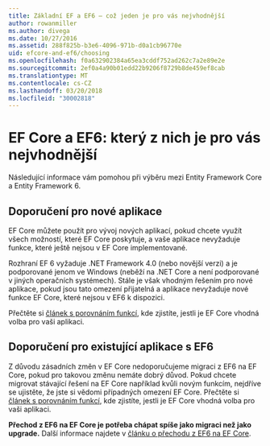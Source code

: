 ```yaml
---
title: Základní EF a EF6 – což jeden je pro vás nejvhodnější
author: rowanmiller
ms.author: divega
ms.date: 10/27/2016
ms.assetid: 288f825b-b3e6-4096-971b-d0a1cb96770e
uid: efcore-and-ef6/choosing
ms.openlocfilehash: f0a632902384a65ea3cddf752ad262c7a2e89e2e
ms.sourcegitcommit: 2ef0a4a90b01edd22b9206f8729b8de459ef8cab
ms.translationtype: MT
ms.contentlocale: cs-CZ
ms.lasthandoff: 03/20/2018
ms.locfileid: "30002818"
---
```

# <a name="ef-core-and-ef6-which-one-is-right-for-you"></a>EF Core a EF6: který z nich je pro vás nejvhodnější

Následující informace vám pomohou při výběru mezi Entity Framework Core a Entity Framework 6.

## <a name="guidance-for-new-applications"></a>Doporučení pro nové aplikace

EF Core můžete použít pro vývoj nových aplikací, pokud chcete využít všech možností, které EF Core poskytuje, a vaše aplikace nevyžaduje funkce, které ještě nejsou v EF Core implementované.

Rozhraní EF 6 vyžaduje .NET Framework 4.0 (nebo novější verzi) a je podporované jenom ve Windows (neběží na .NET Core a není podporované v jiných operačních systémech). Stále je však vhodným řešením pro nové aplikace, pokud jsou tato omezení přijatelná a aplikace nevyžaduje nové funkce EF Core, které nejsou v EF6 k dispozici.

Přečtěte si [článek s porovnáním funkcí](features.md), kde zjistíte, jestli je EF Core vhodná volba pro vaši aplikaci.

## <a name="guidance-for-existing-ef6-applications"></a>Doporučení pro existující aplikace s EF6

Z důvodu zásadních změn v EF Core nedoporučujeme migraci z EF6 na EF Core, pokud pro takovou změnu nemáte dobrý důvod. Pokud chcete migrovat stávající řešení na EF Core například kvůli novým funkcím, nejdříve se ujistěte, že jste si vědomi případných omezení EF Core. Přečtěte si [článek s porovnáním funkcí](features.md), kde zjistíte, jestli je EF Core vhodná volba pro vaši aplikaci.

**Přechod z EF6 na EF Core je potřeba chápat spíše jako migraci než jako upgrade.** Další informace najdete v [článku o přechodu z EF6 na EF Core](porting/index.md).
